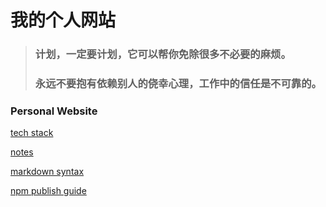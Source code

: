 # 我的个人网站

> ### 计划，一定要计划，它可以帮你免除很多不必要的麻烦。
> ### 永远不要抱有依赖别人的侥幸心理，工作中的信任是不可靠的。

### Personal Website

[tech stack](https://github.com/cathe-zhang/cathe-zhang.github.io/tree/master/tech-stack)

[notes](https://github.com/cathe-zhang/cathe-zhang.github.io/tree/master/notes)

[markdown syntax](https://github.com/cathe-zhang/cathe-zhang.github.io/tree/master/markdown-syntax)

[npm publish guide](https://github.com/cathe-zhang/cathe-zhang.github.io/tree/master/notes/npm_publish_guide)
